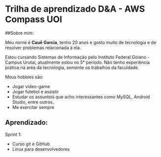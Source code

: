 # Trilha de aprendizado D&A - AWS Compass UOl

##Sobre mim:

Meu nome é **Cauê Garcia**, tenho 20 anos e gosto muito de tecnologia e de resolver problemas relacionada à ela.

Estou cursando Sistemas de Informação pelo Instituto Federal Goiano - Campus Urutaí, atualmente estou no 5° período. Não tenho experiência prática na aréa da tecnologia, somente os trabalhos da faculdade.

Meus hobbies são: 
   * Jogar video-game
   * Jogar futebol e assistir
   * Estudar os assuntois que acho interessantes como MySQL, Android Studio, entre outros.
   * Me exercitar sempre

## Aprendizado: 

Sprint 1: 
   * Curso git e GitHub
   * Linux para desenvolvedores

